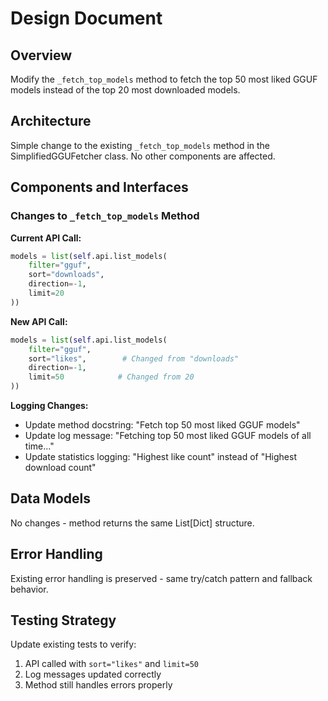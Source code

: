 # Design Document

## Overview

Modify the `_fetch_top_models` method to fetch the top 50 most liked GGUF models instead of the top 20 most downloaded models.

## Architecture

Simple change to the existing `_fetch_top_models` method in the SimplifiedGGUFetcher class. No other components are affected.

## Components and Interfaces

### Changes to `_fetch_top_models` Method

**Current API Call:**
```python
models = list(self.api.list_models(
    filter="gguf",
    sort="downloads",
    direction=-1,
    limit=20
))
```

**New API Call:**
```python
models = list(self.api.list_models(
    filter="gguf",
    sort="likes",        # Changed from "downloads"
    direction=-1,
    limit=50            # Changed from 20
))
```

**Logging Changes:**
- Update method docstring: "Fetch top 50 most liked GGUF models"
- Update log message: "Fetching top 50 most liked GGUF models of all time..."
- Update statistics logging: "Highest like count" instead of "Highest download count"

## Data Models

No changes - method returns the same List[Dict] structure.

## Error Handling

Existing error handling is preserved - same try/catch pattern and fallback behavior.

## Testing Strategy

Update existing tests to verify:
1. API called with `sort="likes"` and `limit=50`
2. Log messages updated correctly
3. Method still handles errors properly